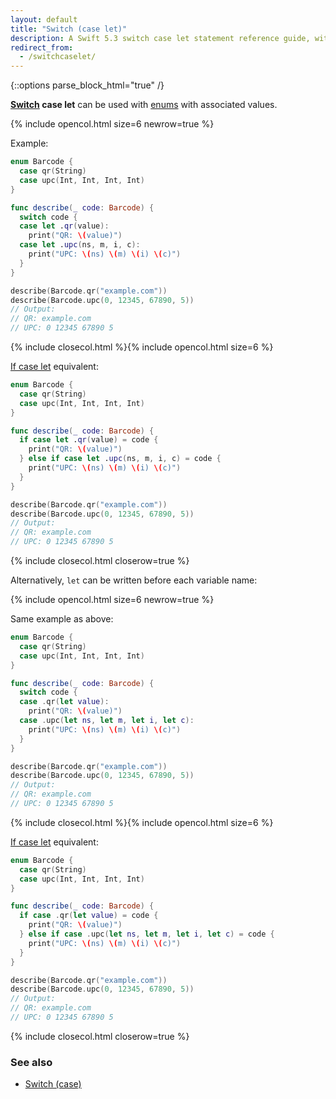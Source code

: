 ```yaml
---
layout: default
title: "Switch (case let)"
description: A Swift 5.3 switch case let statement reference guide, with a switch case let example and its if case let equivalent.
redirect_from: 
  - /switchcaselet/
---
```

{::options parse_block_html="true" /}

**[Switch](/switch) case let** can be used with [enums](/enums) with associated values.

{% include opencol.html size=6 newrow=true %}

Example:

```swift
enum Barcode {
  case qr(String)
  case upc(Int, Int, Int, Int)
}

func describe(_ code: Barcode) {
  switch code {
  case let .qr(value):
    print("QR: \(value)")
  case let .upc(ns, m, i, c):
    print("UPC: \(ns) \(m) \(i) \(c)")
  }
}

describe(Barcode.qr("example.com"))
describe(Barcode.upc(0, 12345, 67890, 5))
// Output:
// QR: example.com
// UPC: 0 12345 67890 5
```

{% include closecol.html %}{% include opencol.html size=6 %}

[If case let](/if-case-let) equivalent:

```swift
enum Barcode {
  case qr(String)
  case upc(Int, Int, Int, Int)
}

func describe(_ code: Barcode) {
  if case let .qr(value) = code {
    print("QR: \(value)")
  } else if case let .upc(ns, m, i, c) = code {
    print("UPC: \(ns) \(m) \(i) \(c)")
  }
}

describe(Barcode.qr("example.com"))
describe(Barcode.upc(0, 12345, 67890, 5))
// Output:
// QR: example.com
// UPC: 0 12345 67890 5
```

{% include closecol.html closerow=true %}

Alternatively, `let` can be written before each variable name:

{% include opencol.html size=6 newrow=true %}

Same example as above:

```swift
enum Barcode {
  case qr(String)
  case upc(Int, Int, Int, Int)
}

func describe(_ code: Barcode) {
  switch code {
  case .qr(let value):
    print("QR: \(value)")
  case .upc(let ns, let m, let i, let c):
    print("UPC: \(ns) \(m) \(i) \(c)")
  }
}

describe(Barcode.qr("example.com"))
describe(Barcode.upc(0, 12345, 67890, 5))
// Output:
// QR: example.com
// UPC: 0 12345 67890 5
```

{% include closecol.html %}{% include opencol.html size=6 %}

[If case let](/if-case-let) equivalent:

```swift
enum Barcode {
  case qr(String)
  case upc(Int, Int, Int, Int)
}

func describe(_ code: Barcode) {
  if case .qr(let value) = code {
    print("QR: \(value)")
  } else if case .upc(let ns, let m, let i, let c) = code {
    print("UPC: \(ns) \(m) \(i) \(c)")
  }
}

describe(Barcode.qr("example.com"))
describe(Barcode.upc(0, 12345, 67890, 5))
// Output:
// QR: example.com
// UPC: 0 12345 67890 5
```

{% include closecol.html closerow=true %}

### See also

* [Switch (case)](/switch)
